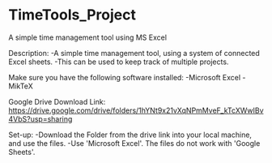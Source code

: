# TimeTools_Project
A simple time management tool using MS Excel

Description:
-A simple time management tool, using a system of connected Excel sheets.
-This can be used to keep track of multiple projects.

Make sure you have the following software installed:
-Microsoft Excel
-MikTeX

Google Drive Download Link:
https://drive.google.com/drive/folders/1hYNt9x21vXqNPmMveF_kTcXWwIBv4VbS?usp=sharing

Set-up:
-Download the Folder from the drive link into your local machine, and use the files.
-Use 'Microsoft Excel'. The files do not work with 'Google Sheets'.
